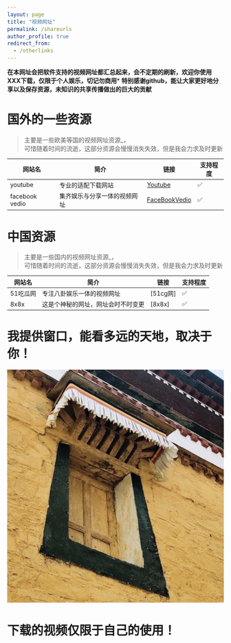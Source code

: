 ```yaml
---
layout: page
title: "视频网址"
permalink: /shareurls
author_profile: true
redirect_from:
  - /otherlinks
---
```


**在本网址会把软件支持的视频网址都汇总起来，会不定期的刷新，欢迎你使用XXX下载，仅限于个人娱乐，切记勿商用***
**特别感谢github，能让大家更好地分享以及保存资源，未知识的共享传播做出的巨大的贡献**

# 国外的一些资源
>主要是一些欧美等国的视频网址资源_，<br>
>可惜随着时间的流逝，这部分资源会慢慢消失失效，但是我会力求及时更新

  |     网站名     |简介 |            链接                |   支持程度 |
| --------------- | -------------------------- | ---------------------------------- |-----------|
| youtube         |  专业的适配下载网站           | [Youtube](http://www.youtube.com) |   ✅      |
| facebook vedio  |  集齐娱乐与分享一体的视频网址   | [FaceBookVedio](http://www.facebookvedio.com)|   ✅       |

# 中国资源
>主要是一些国内的视频网址资源_，<br>
>可惜随着时间的流逝，这部分资源会慢慢消失失效，但是我会力求及时更新

|     网站名     |简介 |            链接                |   支持程度 |
| --------------- | -------------------------- | ---------------------------------- |-----------|
| 51吃瓜网         | 专注八卦娱乐一体的视频网址      | [51cg网] |   ✅      |
| 8x8x  |  这是个神秘的网址，网址会时不时变更        | [8x8x]|   ✅       |
 



 
 
# 我提供窗口，能看多远的天地，取决于你！

![road](/img/藏地窗口.png)          

# 下载的视频仅限于自己的使用！
